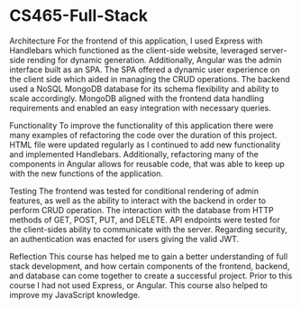 # CS465-Full-Stack

Architecture
For the frontend of this application, I used Express with Handlebars which functioned 
as the client-side website, leveraged server-side rending for dynamic generation. 
Additionally, Angular was the admin interface built as an SPA. The SPA offered a dynamic 
user experience on the client side which aided in managing the CRUD operations. 
The backend used a NoSQL MongoDB database for its schema flexibility and ability to scale 
accordingly. MongoDB aligned with the frontend data handling requirements and enabled an easy 
integration with necessary queries. 

Functionality
To improve the functionality of this application there were many examples of refactoring the 
code over the duration of this project. HTML file were updated regularly as I continued to add 
new functionality and implemented Handlebars. Additionally, refactoring many of the components 
in Angular allows for reusable code, that was able to keep up with the new functions of the application. 

Testing
The frontend was tested for conditional rendering of admin features, as well as the ability to 
interact with the backend in order to perform CRUD operation. The interaction with the database 
from HTTP methods of GET, POST, PUT, and DELETE. API endpoints were tested for the client-sides 
ability to communicate with the server. Regarding security, an authentication was enacted for users 
giving the valid JWT. 

Reflection
This course has helped me to gain a better understanding of full stack development, and how 
certain components of the frontend, backend, and database can come together to create a successful 
project. Prior to this course I had not used Express, or Angular. This course also helped to 
improve my JavaScript knowledge. 
